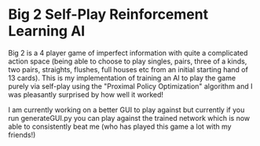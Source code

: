 # Big 2 Self-Play Reinforcement Learning AI
Big 2 is a 4 player game of imperfect information with quite a complicated action space (being able to choose to play singles, pairs, three of a kinds, two pairs, straights, flushes, full houses etc from an initial starting hand of 13 cards). This is my implementation of training an AI to play the game purely via self-play using the "Proximal Policy Optimization" algorithm and I was pleasantly surprised by how well it worked! 

I am currently working on a better GUI to play against but currently if you run generateGUI.py you can play against the trained network which is now able to consistently beat me (who has played this game a lot with my friends!)
